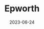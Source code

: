 ---
title: "Epworth"
cc-type: city
date: 2023-06-24
hashtag: epworth
state:
  - Iowa
tags:
  - city
  - Iowa
---